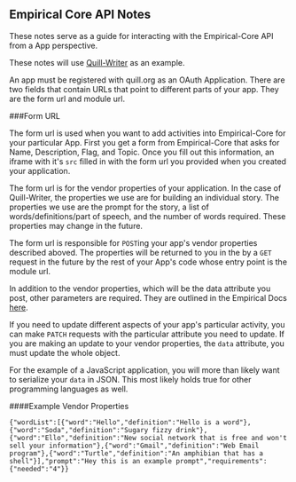 Empirical Core API Notes
------------------------

These notes serve as a guide for interacting with the Empirical-Core API
from a App perspective.

These notes will use [Quill-Writer](https://github.com/empirical-org/Quill-Writer) as an example.

An app must be registered with quill.org as an OAuth Application. There
are two fields that contain URLs that point to different parts of your
app. They are the form url and module url.

###Form URL

The form url is used when you want to add activities into Empirical-Core
for your particular App. First you get a form from Empirical-Core that
asks for Name, Description, Flag, and Topic. Once you fill out this
information, an iframe with it's `src` filled in with the form url you
provided when you created your application.

The form url is for the vendor properties of your application. In the
case of Quill-Writer, the properties we use are for building an
individual story. The properties we use are the prompt for the story, a
list of words/definitions/part of speech, and the number of words
required. These properties may change in the future.

The form url is responsible for `POST`ing your app's vendor properties
described aboved. The properties will be returned to you in the by a
`GET` request in the future by the rest of your App's code whose entry
point is the module url.

In addition to the vendor properties, which will be the data attribute
you post, other parameters are required. They are outlined in the
Empirical Docs [here](http://empirical-core.readme.io/v1.0/docs/activities).

If you need to update different aspects of your app's particular
activity, you can make `PATCH` requests with the particular attribute
you need to update. If you are making an update to your vendor
properties, the `data` attribute, you must update the whole object.

For the example of a JavaScript application, you will more than likely
want to serialize your `data` in JSON. This most likely holds true for
other programming languages as well.

####Example Vendor Properties

```
{"wordList":[{"word":"Hello","definition":"Hello is a word"},{"word":"Soda","definition":"Sugary fizzy drink"},{"word":"Ello","definition":"New social network that is free and won't sell your information"},{"word":"Gmail","definition":"Web Email program"},{"word":"Turtle","definition":"An amphibian that has a shell"}],"prompt":"Hey this is an example prompt","requirements":{"needed":"4"}}
```
